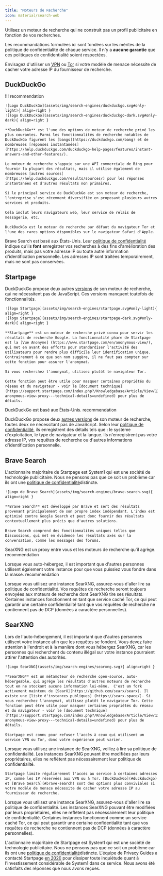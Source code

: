 ```yaml
---
title: "Moteurs de Recherche"
icon: material/search-web
---
```


Utilisez un moteur de recherche qui ne construit pas un profil publicitaire en fonction de vos recherches.

Les recommandations formulées ici sont fondées sur les mérites de la politique de confidentialité de chaque service. Il n'y a **aucune garantie** que ces politiques de confidentialité soient respectées.

Envisagez d'utiliser un [VPN](vpn.md) ou [Tor](https://www.torproject.org/) si votre modèle de menace nécessite de cacher votre adresse IP du fournisseur de recherche.

## DuckDuckGo

!!! recommendation

    ![Logo DuckDuckGo](assets/img/search-engines/duckduckgo.svg#only-light){ align=right }
    ![logo DuckDuckGo](assets/img/search-engines/duckduckgo-dark.svg#only-dark){ align=right }
    
    **DuckDuckGo** est l'une des options de moteur de recherche privé les plus courantes. Parmi les fonctionnalités de recherche notables de DuckDuckGo figurent les [bangs](https://duckduckgo.com/bang) et de nombreuses [réponses instantanées] (https://help.duckduckgo.com/duckduckgo-help-pages/features/instant-answers-and-other-features/).
    
    Le moteur de recherche s'appuie sur une API commerciale de Bing pour fournir la plupart des résultats, mais il utilise également de nombreuses [autres sources] (https://help.duckduckgo.com/results/sources/) pour les réponses instantanées et d'autres résultats non primaires.
    
    Si le principal service de DuckDuckGo est son moteur de recherche, l'entreprise s'est récemment diversifiée en proposant plusieurs autres services et produits.
    
    Cela inclut leurs navigateurs web, leur service de relais de messagerie, etc.
    
    DuckDuckGo est le moteur de recherche par défaut du navigateur Tor et l'une des rares options disponibles sur le navigateur Safari d'Apple.

Brave Search est basé aux États-Unis. Leur [politique de confidentialité](https://duckduckgo.com/privacy) indique qu'ils **font** enregistrer vos recherches à des fins d'amélioration des produits, mais pas votre adresse IP ou toute autre information d'identification personnelle. Les adresses IP sont traitées temporairement, mais ne sont pas conservées.

## Startpage

DuckDuckGo propose deux autres [versions](https://help.duckduckgo.com/features/non-javascript/) de son moteur de recherche, qui ne nécessitent pas de JavaScript. Ces versions manquent toutefois de fonctionnalités.

    ![logo Startpage](assets/img/search-engines/startpage.svg#only-light){ align=right }
    ![logo Startpage](assets/img/search-engines/startpage-dark.svg#only-dark){ align=right }
    
    **Startpage** est un moteur de recherche privé connu pour servir les résultats de recherche Google. La fonctionnalité phare de Startpage est la [Vue Anonyme] (https://www.startpage.com/en/anonymous-view/), qui met en avant des efforts pour standardiser l'activité des utilisateurs pour rendre plus difficile leur identification unique. Contrairement à ce que son nom suggère, il ne faut pas compter sur cette fonction pour assurer l'anonymat.
    
    Si vous recherchez l'anonymat, utilisez plutôt le navigateur Tor.
    
    Cette fonction peut être utile pour masquer certaines propriétés du réseau et du navigateur - voir le [document technique] (https://support.startpage.com/index.php?/Knowledgebase/Article/View/1185/0/the-anonymous-view-proxy---technical-details=undefined) pour plus de détails.

DuckDuckGo est basé aux États-Unis. recommendation

DuckDuckGo propose deux [autres versions](https://help.duckduckgo.com/features/non-javascript/) de son moteur de recherche, toutes deux ne nécessitant pas de JavaScript. Selon leur [politique de confidentialité](https://www.startpage.com/en/privacy-policy/), ils enregistrent des détails tels que : le système d'exploitation, le type de navigateur et la langue. Ils n'enregistrent pas votre adresse IP, vos requêtes de recherche ou d'autres informations d'identification personnelle.

## Brave Search

L'actionnaire majoritaire de Startpage est System1 qui est une société de technologie publicitaire. Nous ne pensons pas que ce soit un problème car ils ont une [politique de confidentialité](https://system1.com/terms/privacy-policy)distincte.

    ![Logo de Brave Search](assets/img/search-engines/brave-search.svg){ align=right }
    
    **Brave Search** est développé par Brave et sert des résultats provenant principalement de son propre index indépendant. L'index est optimisé contre Google Search et peut donc fournir des résultats contextuellement plus précis que d'autres solutions.
    
    Brave Search comprend des fonctionnalités uniques telles que Discussions, qui met en évidence les résultats axés sur la conversation, comme les messages des forums.

SearXNG est un proxy entre vous et les moteurs de recherche qu'il agrège. recommendation

Lorsque vous auto-hébergez, il est important que d'autres personnes utilisent également votre instance pour que vous puissiez vous fondre dans la masse. recommendation

Lorsque vous utilisez une instance SearXNG, assurez-vous d'aller lire sa politique de confidentialité. Vos requêtes de recherche seront toujours envoyées aux moteurs de recherche dont SearXNG tire ses résultats. Certaines instances fonctionnent en tant que service caché Tor, ce qui peut garantir une certaine confidentialité tant que vos requêtes de recherche ne contiennent pas de DCP (données à caractère personnelles).

## SearXNG

Lors de l'auto-hébergement, il est important que d'autres personnes utilisent votre instance afin que les requêtes se fondent. Vous devez faire attention à l'endroit et à la manière dont vous hébergez SearXNG, car les personnes qui recherchent du contenu illégal sur votre instance pourraient attirer l'attention des autorités.

    ![Logo SearXNG](assets/img/search-engines/searxng.svg){ align=right }
    
    **SearXNG** est un métamoteur de recherche open-source, auto-hébergeable, qui agrège les résultats d'autres moteurs de recherche tout en ne stockant aucune information lui-même.  C'est un fork activement maintenu de [SearX](https://github.com/searx/searx). Il existe une [liste d'instances publiques] (https://searx.space/). Si vous recherchez l'anonymat, utilisez plutôt le navigateur Tor. Cette fonction peut être utile pour masquer certaines propriétés du réseau et du navigateur - voir le [document technique] (https://support.startpage.com/index.php?/Knowledgebase/Article/View/1185/0/the-anonymous-view-proxy---technical-details=undefined) pour plus de détails.
    
    Startpage est connu pour refuser l'accès à ceux qui utilisent un service VPN ou Tor, donc votre expérience peut varier.

Lorsque vous utilisez une instance de SearXNG, veillez à lire sa politique de confidentialité. Les instances SearXNG pouvant être modifiées par leurs propriétaires, elles ne reflètent pas nécessairement leur politique de confidentialité.

    Startpage limite régulièrement l'accès au service à certaines adresses IP, comme les IP réservées aux VPN ou à Tor. [DuckDuckGo](#duckduckgo) et [Brave Search](#brave-search) sont des options plus conviviales si votre modèle de menace nécessite de cacher votre adresse IP au fournisseur de recherche.

Lorsque vous utilisez une instance SearXNG, assurez-vous d'aller lire sa politique de confidentialité. Les instances SearXNG pouvant être modifiées par leurs propriétaires, elles ne reflètent pas nécessairement leur politique de confidentialité. Certaines instances fonctionnent comme un service caché Tor, ce qui peut garantir une certaine confidentialité tant que vos requêtes de recherche ne contiennent pas de DCP (données à caractère personnelles).

L'actionnaire majoritaire de Startpage est System1 qui est une société de technologie publicitaire. Nous ne pensons pas que ce soit un problème car ils ont une [politique de confidentialité](https://system1.com/terms/privacy-policy)distincte. L'équipe de Privacy Guides a contacté Startpage [en 2020](https://web.archive.org/web/20210118031008/https://blog.privacytools.io/relisting-startpage/) pour dissiper toute inquiétude quant à l'investissement considérable de System1 dans ce service. Nous avons été satisfaits des réponses que nous avons reçues.
